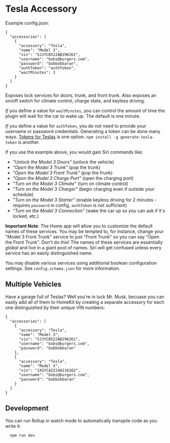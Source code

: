 # Tesla Accessory

Example config.json:

    {
      "accessories": [
        {
          "accessory": "Tesla",
          "name": "Model 3",
          "vin": "5JJYCB522AB296261",
          "username": "bobs@burgers.com",
          "password": "bobbobbaran",
          "authToken": "authToken",
          "waitMinutes": 1
        }
      ]
    }

Exposes lock services for doors, trunk, and front trunk. Also exposes an on/off switch for climate control, charge state, and keyless driving.

_If_ you define a value for `waitMinutes`, you can control the amount of
time the plugin will wait for the car to wake up. The default is one minute.

_If_ you define a value for `authToken`,
you do not need to provide your username or password credentials.
Generating a token can be done many ways.
[Tokens for Teslas](https://tokens-for-teslas.herokuapp.com) is one option.
`npm install -g generate-tesla-token` is another.

If you use the example above, you would gain Siri commands like:

- _"Unlock the Model 3 Doors"_ (unlock the vehicle)
- _"Open the Model 3 Trunk"_ (pop the trunk)
- _"Open the Model 3 Front Trunk"_ (pop the frunk)
- _"Open the Model 3 Charge Port"_ (open the charging port)
- _"Turn on the Model 3 Climate"_ (turn on climate control)
- _"Turn on the Model 3 Charger"_ (begin charging even if outside your schedule)
- _"Turn on the Model 3 Starter"_ (enable keyless driving for 2 minutes - requires `password` in config, `authToken` is not sufficient)
- _"Turn on the Model 3 Connection"_ (wake the car up so you can ask if it's locked, etc.)

**Important Note**: The Home app will allow you to customize the default names of these services. You may be tempted to, for instance, change your "Model 3 Front Trunk" service to just "Front Trunk" so you can say "Open the Front Trunk". Don't do this! The names of these services are essentially _global_ and live in a giant pool of names. Siri will get confused unless every service has an easily distinguished name.

You may disable various services using additional boolean configuration settings. See `config.schema.json` for more information.

## Multiple Vehicles

Have a garage full of Teslas? Well you're in luck Mr. Musk, becuase you can
easily add all of them to HomeKit by creating a separate accessory for each one
distinguished by their unique VIN numbers:

    {
      "accessories": [
        {
          "accessory": "Tesla",
          "name": "Model 3",
          "vin": "5JJYCB522AB296261",
          "username": "bobs@burgers.com",
          "password": "bobbobbaran"
        },
        {
          "accessory": "Tesla",
          "name": "Model X",
          "vin": "1XSYCA2224A216162",
          "username": "bobs@burgers.com",
          "password": "bobbobbaran"
        }
      ]
    }

## Development

You can run Rollup in watch mode to automatically transpile code as you write it:

```sh
  npm run dev
```
